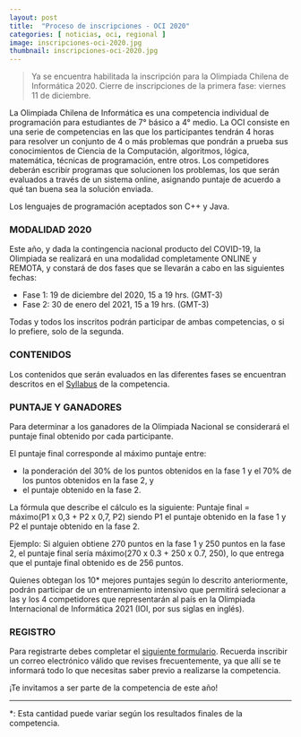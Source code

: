 ```yaml
---
layout: post
title:  "Proceso de inscripciones - OCI 2020"
categories: [ noticias, oci, regional ]
image: inscripciones-oci-2020.jpg
thumbnail: inscripciones-oci-2020.jpg
---
```

> Ya se encuentra habilitada la inscripción para la Olimpiada Chilena de Informática 2020. Cierre de inscripciones de la primera fase: viernes 11 de diciembre.

La Olimpiada Chilena de Informática es una competencia individual de programación para estudiantes de 7° básico a 4° medio. La OCI consiste en una serie de competencias en las que los participantes tendrán 4 horas para resolver un conjunto de 4 o más problemas que pondrán a prueba sus conocimientos de Ciencia de la Computación, algoritmos, lógica, matemática, técnicas de programación, entre otros. Los competidores deberán escribir programas que solucionen los problemas, los que serán evaluados a través de un sistema online, asignando puntaje de acuerdo a qué tan buena sea la solución enviada.

Los lenguajes de programación aceptados son C++ y Java.

### MODALIDAD 2020
Este año, y dada la contingencia nacional producto del COVID-19, la Olimpiada se realizará en una modalidad completamente ONLINE y REMOTA, y constará de dos fases que se llevarán a cabo en las siguientes fechas:

* Fase 1: 19 de diciembre del 2020, 15 a 19 hrs. (GMT-3)
* Fase 2: 30 de enero del 2021, 15 a 19 hrs. (GMT-3)

Todas y todos los inscritos podrán participar de ambas competencias, o si lo prefiere, solo de la segunda.

### CONTENIDOS
Los contenidos que serán evaluados en las diferentes fases se encuentran descritos en el [Syllabus](https://github.com/OCIoficial/syllabus/releases/download/v2020/oci-syllabus.pdf) de la competencia.


### PUNTAJE Y GANADORES
Para determinar a los ganadores de la Olimpiada Nacional se considerará el puntaje final obtenido por cada participante.

El puntaje final corresponde al máximo puntaje entre:
- la ponderación del 30% de los puntos obtenidos en la fase 1 y el 70% de los puntos obtenidos en la fase 2, y
- el puntaje obtenido en la fase 2. 

La fórmula que describe el cálculo es la siguiente:
Puntaje final = máximo(P1 x 0,3 + P2 x 0,7, P2)
siendo P1 el puntaje obtenido en la fase 1 y P2 el puntaje obtenido en la fase 2.

Ejemplo: Si alguien obtiene 270 puntos en la fase 1 y 250 puntos en la fase 2, el puntaje final sería máximo(270 x 0.3 + 250 x 0.7, 250), lo que entrega que el puntaje final obtenido es de 256 puntos.

Quienes obtegan los 10* mejores puntajes según lo descrito anteriormente, podrán participar de un entrenamiento intensivo que permitirá selecionar a las y los 4 competidores que representarán al país en la Olimpiada Internacional de Informática 2021 (IOI, por sus siglas en inglés).

### REGISTRO
Para registrarte debes completar el [siguiente formulario](https://docs.google.com/forms/d/e/1FAIpQLSfUPE3JFHsazxR2hFo0Z8TUJmwrQWLRuUq3pS0Yop95fU-0_g/viewform?usp=sf_link). Recuerda inscribir un correo electrónico válido que revises frecuentemente, ya que allí se te informará todo lo que necesitas saber previo a realizarse la competencia.


¡Te invitamos a ser parte de la competencia de este año!

---------------------------------
*: Esta cantidad puede variar según los resultados finales de la competencia.
